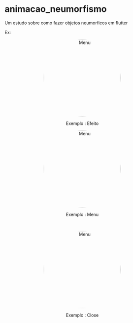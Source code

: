 # animacao_neumorfismo

Um estudo sobre como fazer objetos neumorficos em flutter

Ex: 
<p align="center">
    <img class="rounded-image" src="https://github.com/NathanaelDelfino/animacao_neumorfismo/assets/7662248/3a16cc67-471c-4599-829c-6868baeb43a6" alt="Menu" height="auto"       width="250" style="border-radius:50%">
</p>
<p align="center">Exemplo : Efeito</p>


<p align="center">
  <img class="rounded-image" src="https://github.com/NathanaelDelfino/animacao_neumorfismo/assets/7662248/d5cfc642-7dd0-4df4-b168-d5f135908839" alt="Menu" height="auto" width="250" style="border-radius:50%">
</p> 
<p align="center">Exemplo : Menu</p>

<br>

<p align="center">
    <img class="rounded-image" src="https://github.com/NathanaelDelfino/animacao_neumorfismo/assets/7662248/3b288e52-4c7b-40e5-93c8-eba38d2914a8" alt="Menu" height="auto"       width="250" style="border-radius:50%">
</p>
<p align="center">Exemplo : Close</p>



  
